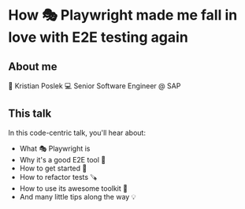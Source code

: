 # How 🎭 Playwright made me fall in love with E2E testing again

## About me

👨 Kristian Poslek
💻 Senior Software Engineer @ SAP

## This talk

In this code-centric talk, you'll hear about:

- What 🎭 Playwright is
- Why it's a good E2E tool 💪
- How to get started 🚀
- How to refactor tests 🪚
- How to use its awesome toolkit 🧰
- And many little tips along the way 💡
